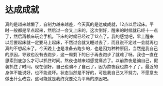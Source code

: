 # 达成成就

真的是越来越懒了，自制力越来越差，今天真的是达成成就，12点以后起床。平时一般都是早点起来，然后过一会又上床的，这次倒好，醒来的时候就已经十一点了，然后再赖床玩会手机，下床的时候已经过了12点了。我的感觉吧，早上醒来以后要起床就一定要马上起床，不然过会就又睡过去了，而且说不定过一会就再也真的不想起床了。今天晚上也是准备去跑步的，也是因为种种原因，当然是我自己的原因，导致也没有去跑步，这一周剩下的日子再去跑步了就难了呀。我也一直在思索到底怎么才可以抓住时间。熬夜也越来越感觉痛苦了。以前熬夜是骗自己，假装抓住了时间。现在倒好，自己也骗不了自己了，因为熬夜我也熬不了了。最近的身体不能说好，也不能说坏。状态当然是不好的，可是我自己又不努力，不愿意去做出什么改变，这可能就是我终究要沦为平庸的原因吧。
